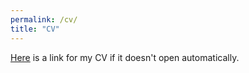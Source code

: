 ```yaml
---
permalink: /cv/
title: "CV"
---
```


<a href="/assets/cv/CV.pdf">Here</a> is a link for my CV if it doesn't open automatically.
